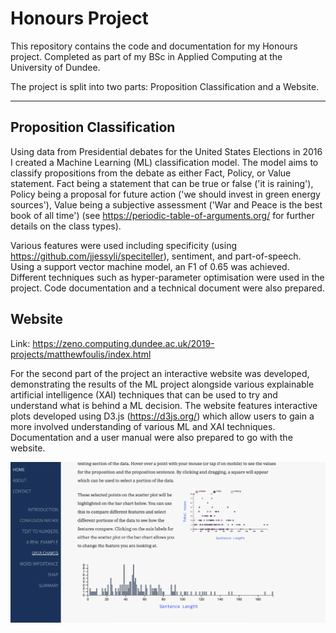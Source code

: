 # Honours Project

This repository contains the code and documentation for my Honours project. Completed as part of my BSc in Applied Computing at the University of Dundee. 

The project is split into two parts: Proposition Classification and a Website. 

--- 

## Proposition Classification 
Using data from Presidential debates for the United States Elections in 2016 I created a Machine Learning (ML) classification model. The model aims to classify propositions from the debate as either Fact, Policy, or Value statement. Fact being a statement that can be true or false ('it is raining'), Policy being a proposal for future action ('we should invest in green energy sources'), Value being a subjective assessment ('War and Peace is the best book of all time') (see https://periodic-table-of-arguments.org/ for further details on the class types). 

Various features were used including specificity (using https://github.com/jjessyli/speciteller), sentiment, and part-of-speech. Using a support vector machine model, an F1 of 0.65 was achieved. Different techniques such as hyper-parameter optimisation were used in the project. Code documentation and a technical document were also prepared. 


## Website 
Link: https://zeno.computing.dundee.ac.uk/2019-projects/matthewfoulis/index.html

For the second part of the project an interactive website was developed, demonstrating the results of the ML project alongside various explainable artificial intelligence (XAI) techniques that can be used to try and understand what is behind a ML decision. The website features interactive plots developed using D3.js (https://d3js.org/) which allow users to gain a more involved understanding of various ML and XAI techniques. Documentation and a user manual were also prepared to go with the website. 

![website screenshot](screenshots/XAI-screenshot.png)